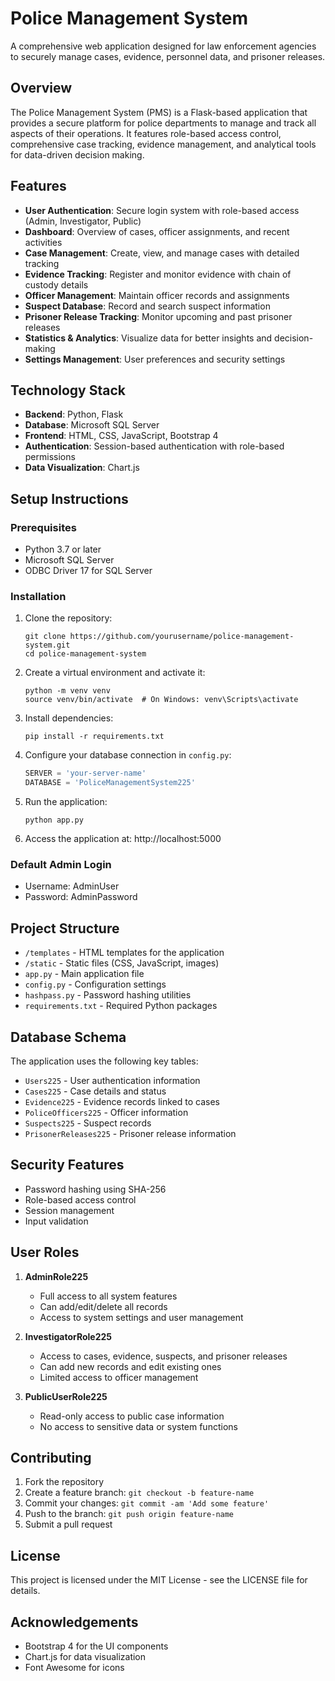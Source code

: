 # Police Management System

A comprehensive web application designed for law enforcement agencies to securely manage cases, evidence, personnel data, and prisoner releases.

## Overview

The Police Management System (PMS) is a Flask-based application that provides a secure platform for police departments to manage and track all aspects of their operations. It features role-based access control, comprehensive case tracking, evidence management, and analytical tools for data-driven decision making.

## Features

- **User Authentication**: Secure login system with role-based access (Admin, Investigator, Public)
- **Dashboard**: Overview of cases, officer assignments, and recent activities
- **Case Management**: Create, view, and manage cases with detailed tracking
- **Evidence Tracking**: Register and monitor evidence with chain of custody details
- **Officer Management**: Maintain officer records and assignments
- **Suspect Database**: Record and search suspect information
- **Prisoner Release Tracking**: Monitor upcoming and past prisoner releases
- **Statistics & Analytics**: Visualize data for better insights and decision-making
- **Settings Management**: User preferences and security settings

## Technology Stack

- **Backend**: Python, Flask
- **Database**: Microsoft SQL Server
- **Frontend**: HTML, CSS, JavaScript, Bootstrap 4
- **Authentication**: Session-based authentication with role-based permissions
- **Data Visualization**: Chart.js

## Setup Instructions

### Prerequisites
- Python 3.7 or later
- Microsoft SQL Server
- ODBC Driver 17 for SQL Server

### Installation

1. Clone the repository:
   ```
   git clone https://github.com/yourusername/police-management-system.git
   cd police-management-system
   ```

2. Create a virtual environment and activate it:
   ```
   python -m venv venv
   source venv/bin/activate  # On Windows: venv\Scripts\activate
   ```

3. Install dependencies:
   ```
   pip install -r requirements.txt
   ```

4. Configure your database connection in `config.py`:
   ```python
   SERVER = 'your-server-name'
   DATABASE = 'PoliceManagementSystem225'
   ```

5. Run the application:
   ```
   python app.py
   ```

6. Access the application at: http://localhost:5000

### Default Admin Login
- Username: AdminUser
- Password: AdminPassword

## Project Structure

- `/templates` - HTML templates for the application
- `/static` - Static files (CSS, JavaScript, images)
- `app.py` - Main application file
- `config.py` - Configuration settings
- `hashpass.py` - Password hashing utilities
- `requirements.txt` - Required Python packages

## Database Schema

The application uses the following key tables:
- `Users225` - User authentication information
- `Cases225` - Case details and status
- `Evidence225` - Evidence records linked to cases
- `PoliceOfficers225` - Officer information
- `Suspects225` - Suspect records
- `PrisonerReleases225` - Prisoner release information

## Security Features

- Password hashing using SHA-256
- Role-based access control
- Session management
- Input validation

## User Roles

1. **AdminRole225**
   - Full access to all system features
   - Can add/edit/delete all records
   - Access to system settings and user management

2. **InvestigatorRole225**
   - Access to cases, evidence, suspects, and prisoner releases
   - Can add new records and edit existing ones
   - Limited access to officer management

3. **PublicUserRole225**
   - Read-only access to public case information
   - No access to sensitive data or system functions

## Contributing

1. Fork the repository
2. Create a feature branch: `git checkout -b feature-name`
3. Commit your changes: `git commit -am 'Add some feature'`
4. Push to the branch: `git push origin feature-name`
5. Submit a pull request

## License

This project is licensed under the MIT License - see the LICENSE file for details.

## Acknowledgements

- Bootstrap 4 for the UI components
- Chart.js for data visualization
- Font Awesome for icons
